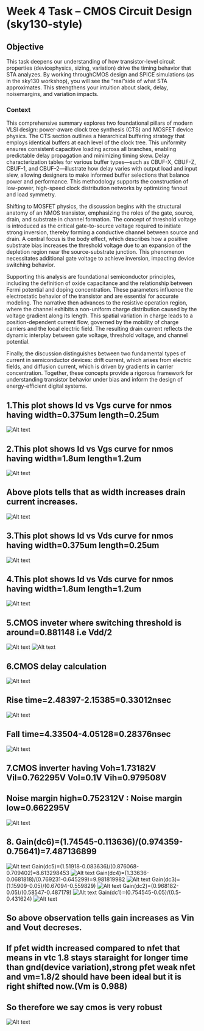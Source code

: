 # Week 4 Task – CMOS Circuit Design (sky130-style)

## Objective
This task deepens our understanding of how transistor-level circuit properties (devicephysics, sizing, variation) drive the timing behavior that STA analyzes. By working throughCMOS design and SPICE simulations (as in the sky130 workshop), you will see the “real”side of what STA approximates. This strengthens your intuition about slack, delay, noisemargins, and variation impacts.

### Context
This comprehensive summary explores two foundational pillars of modern VLSI design: power-aware clock tree synthesis (CTS) and MOSFET device physics. The CTS section outlines a hierarchical buffering strategy that employs identical buffers at each level of the clock tree. This uniformity ensures consistent capacitive loading across all branches, enabling predictable delay propagation and minimizing timing skew. Delay characterization tables for various buffer types—such as CBUF-X, CBUF-Z, CBUF-1, and CBUF-2—illustrate how delay varies with output load and input slew, allowing designers to make informed buffer selections that balance power and performance. This methodology supports the construction of low-power, high-speed clock distribution networks by optimizing fanout and load symmetry.

Shifting to MOSFET physics, the discussion begins with the structural anatomy of an NMOS transistor, emphasizing the roles of the gate, source, drain, and substrate in channel formation. The concept of threshold voltage is introduced as the critical gate-to-source voltage required to initiate strong inversion, thereby forming a conductive channel between source and drain. A central focus is the body effect, which describes how a positive substrate bias increases the threshold voltage due to an expansion of the depletion region near the source-substrate junction. This phenomenon necessitates additional gate voltage to achieve inversion, impacting device switching behavior.

Supporting this analysis are foundational semiconductor principles, including the definition of oxide capacitance and the relationship between Fermi potential and doping concentration. These parameters influence the electrostatic behavior of the transistor and are essential for accurate modeling. The narrative then advances to the resistive operation region, where the channel exhibits a non-uniform charge distribution caused by the voltage gradient along its length. This spatial variation in charge leads to a position-dependent current flow, governed by the mobility of charge carriers and the local electric field. The resulting drain current reflects the dynamic interplay between gate voltage, threshold voltage, and channel potential.

Finally, the discussion distinguishes between two fundamental types of current in semiconductor devices: drift current, which arises from electric fields, and diffusion current, which is driven by gradients in carrier concentration. Together, these concepts provide a rigorous framework for understanding transistor behavior under bias and inform the design of energy-efficient digital systems.

## 1.This plot shows Id vs Vgs curve for nmos having width=0.375um length=0.25um
![Alt text](IMAGES/1.png)
## 2.This plot shows Id vs Vgs curve for nmos having width=1.8um length=1.2um
![Alt text](IMAGES/2.png)
## Above plots tells that as width increases drain current increases.
![Alt text](IMAGES/3.png)

## 3.This plot shows Id vs Vds curve for nmos having width=0.375um length=0.25um
![Alt text](IMAGES/4.png)
## 4.This plot shows Id vs Vds curve for nmos having width=1.8um length=1.2um
![Alt text](IMAGES/5.png)

## 5.CMOS inveter where switching threshold is around=0.881148 i.e Vdd/2
![Alt text](IMAGES/6.png)
![Alt text](IMAGES/7.png)

## 6.CMOS delay calculation
![Alt text](IMAGES/8.png)
## Rise time=2.48397-2.15385=0.33012nsec
![Alt text](IMAGES/9.png)
## Fall time=4.33504-4.05128=0.28376nsec
![Alt text](IMAGES/10.png)

## 7.CMOS inverter having Voh=1.73182V Vil=0.762295V Vol=0.1V Vih=0.979508V
## Noise margin high=0.752312V : Noise margin low=0.662295V
![Alt text](IMAGES/11.png)

## 8. Gain(dc6)=(1.74545-0.113636)/(0.974359-0.75641)=7.487136899
![Alt text](IMAGES/12.png)
   Gain(dc5)=(1.51918-0.083636)/(0.876068-0.709402)=8.613298453
![Alt text](IMAGES/13.png)
   Gain(dc4)=(1.33636-0.0681818)/(0.769231-0.645299)=9.981819982
![Alt text](IMAGES/14.png)
   Gain(dc3)=(1.15909-0.05)/(0.67094-0.559829)
![Alt text](IMAGES/15.png)
   Gain(dc2)=(0.968182-0.05)/(0.58547-0.487179)
![Alt text](IMAGES/16.png)
   Gain(dc1)=(0.754545-0.05)/(0.5-0.431624)
![Alt text](IMAGES/17.png)

## So above observation tells gain increases as Vin and Vout decreses.
## If pfet width increased compared to nfet that means in vtc 1.8 stays staraight for longer time than gnd(device variation),strong pfet weak nfet and vm=1.8/2 should have been ideal but it is right shifted now.(Vm is 0.988)
## So therefore we say cmos is very robust
![Alt text](IMAGES/18.png)
